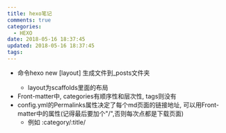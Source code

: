 ```yaml
---
title: hexo笔记
comments: true
categories:
  - HEXO
date: 2018-05-16 18:37:45
updated: 2018-05-16 18:37:45
tags:
---
```


- 命令hexo new [layout] <filename> 生成文件到_posts文件夹
  - layout为scaffolds里面的布局
- Front-matter中, categories有顺序性和层次性, tags则没有
- config.yml的Permalinks属性决定了每个md页面的链接地址, 可以用Front-matter中的属性(记得最后要加个"/",否则每次点都是下载页面)
  - 例如 :category/:title/
